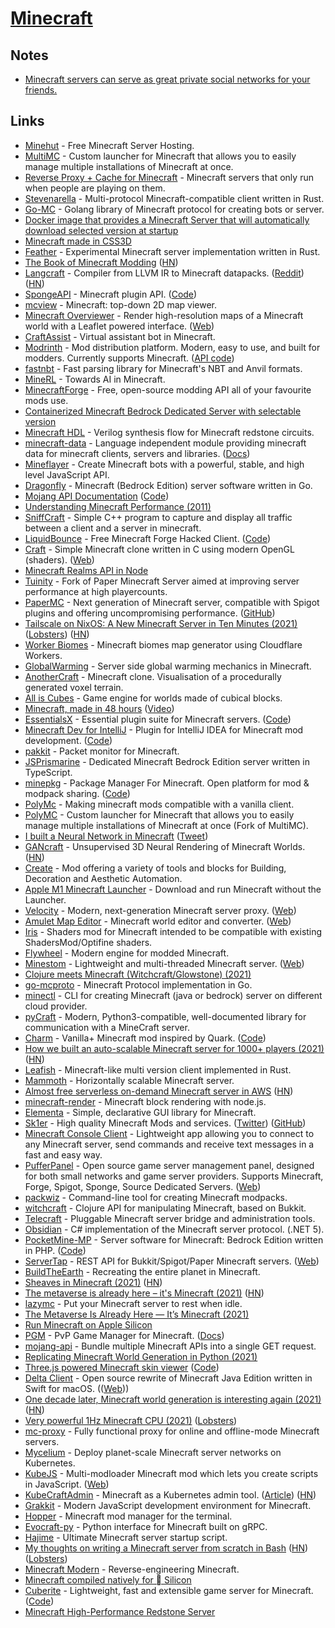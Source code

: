 # [Minecraft](https://www.minecraft.net/en-us/)

## Notes

- [Minecraft servers can serve as great private social networks for your friends.](https://news.ycombinator.com/item?id=29470565)

## Links

- [Minehut](https://minehut.com/) - Free Minecraft Server Hosting.
- [MultiMC](https://github.com/MultiMC/MultiMC5) - Custom launcher for Minecraft that allows you to easily manage multiple installations of Minecraft at once.
- [Reverse Proxy + Cache for Minecraft](https://github.com/benjojo/mcod) - Minecraft servers that only run when people are playing on them.
- [Stevenarella](https://github.com/iceiix/stevenarella) - Multi-protocol Minecraft-compatible client written in Rust.
- [Go-MC](https://github.com/Tnze/go-mc) - Golang library of Minecraft protocol for creating bots or server.
- [Docker image that provides a Minecraft Server that will automatically download selected version at startup](https://github.com/itzg/docker-minecraft-server)
- [Minecraft made in CSS3D](https://github.com/Calada2/Minecraft)
- [Feather](https://github.com/feather-rs/feather) - Experimental Minecraft server implementation written in Rust.
- [The Book of Minecraft Modding](https://thebookofmodding.ml/) ([HN](https://news.ycombinator.com/item?id=23723058))
- [Langcraft](https://github.com/SuperTails/langcraft) - Compiler from LLVM IR to Minecraft datapacks. ([Reddit](https://www.reddit.com/r/rust/comments/hx3we0/langcraft_the_llvm_target_for_minecraft_youve/)) ([HN](https://news.ycombinator.com/item?id=23955371))
- [SpongeAPI](https://www.spongepowered.org/) - Minecraft plugin API. ([Code](https://github.com/SpongePowered/SpongeAPI))
- [mcview](https://github.com/kbinani/mcview) - Minecraft: top-down 2D map viewer.
- [Minecraft Overviewer](https://github.com/overviewer/Minecraft-Overviewer) - Render high-resolution maps of a Minecraft world with a Leaflet powered interface. ([Web](https://overviewer.org/))
- [CraftAssist](https://github.com/facebookresearch/craftassist) - Virtual assistant bot in Minecraft.
- [Modrinth](https://modrinth.com/) - Mod distribution platform. Modern, easy to use, and built for modders. Currently supports Minecraft. ([API code](https://github.com/modrinth/labrinth))
- [fastnbt](https://github.com/owengage/fastnbt) - Fast parsing library for Minecraft's NBT and Anvil formats.
- [MineRL](https://minerl.io/) - Towards AI in Minecraft.
- [MinecraftForge](https://github.com/MinecraftForge/MinecraftForge) - Free, open-source modding API all of your favourite mods use.
- [Containerized Minecraft Bedrock Dedicated Server with selectable version](https://github.com/itzg/docker-minecraft-bedrock-server)
- [Minecraft HDL](https://github.com/itsFrank/MinecraftHDL) - Verilog synthesis flow for Minecraft redstone circuits.
- [minecraft-data](https://github.com/PrismarineJS/minecraft-data) - Language independent module providing minecraft data for minecraft clients, servers and libraries. ([Docs](https://minecraft-data.prismarine.js.org/))
- [Mineflayer](https://github.com/PrismarineJS/mineflayer) - Create Minecraft bots with a powerful, stable, and high level JavaScript API.
- [Dragonfly](https://github.com/df-mc/dragonfly) - Minecraft (Bedrock Edition) server software written in Go.
- [Mojang API Documentation](https://mojang-api-docs.netlify.app/) ([Code](https://github.com/88/mojang-api-docs))
- [Understanding Minecraft Performance (2011)](http://optifog.blogspot.com/2011/08/understanding-minecraft-performance.html)
- [SniffCraft](https://github.com/adepierre/SniffCraft) - Simple C++ program to capture and display all traffic between a client and a server in minecraft.
- [LiquidBounce](https://liquidbounce.net/) - Free Minecraft Forge Hacked Client. ([Code](https://github.com/CCBlueX/LiquidBounce))
- [Craft](https://github.com/fogleman/Craft) - Simple Minecraft clone written in C using modern OpenGL (shaders). ([Web](https://www.michaelfogleman.com/projects/craft/))
- [Minecraft Realms API in Node](https://github.com/revzim/mc-realms)
- [Tuinity](https://github.com/Spottedleaf/Tuinity) - Fork of Paper Minecraft Server aimed at improving server performance at high playercounts.
- [PaperMC](https://papermc.io/) - Next generation of Minecraft server, compatible with Spigot plugins and offering uncompromising performance. ([GitHub](https://github.com/PaperMC))
- [Tailscale on NixOS: A New Minecraft Server in Ten Minutes (2021)](https://tailscale.com/blog/nixos-minecraft/) ([Lobsters](https://lobste.rs/s/yppnts/tailscale_on_nixos_new_minecraft_server)) ([HN](https://news.ycombinator.com/item?id=25843609))
- [Worker Biomes](https://github.com/lspgn/worker-biomes) - Minecraft biomes map generator using Cloudflare Workers.
- [GlobalWarming](https://github.com/nsporillo/GlobalWarming) - Server side global warming mechanics in Minecraft.
- [AnotherCraft](https://github.com/CZDanol/AnotherCraft) - Minecraft clone. Visualisation of a procedurally generated voxel terrain.
- [All is Cubes](https://github.com/kpreid/all-is-cubes) - Game engine for worlds made of cubical blocks.
- [Minecraft, made in 48 hours](https://github.com/jdah/minecraft-weekend) ([Video](https://www.youtube.com/watch?v=4O0_-1NaWnY))
- [EssentialsX](https://essentialsx.net/) - Essential plugin suite for Minecraft servers. ([Code](https://github.com/EssentialsX/Essentials))
- [Minecraft Dev for IntelliJ](https://minecraftdev.org/) - Plugin for IntelliJ IDEA for Minecraft mod development. ([Code](https://github.com/minecraft-dev/MinecraftDev))
- [pakkit](https://github.com/Heath123/pakkit) - Packet monitor for Minecraft.
- [JSPrismarine](https://prismarine.dev/) - Dedicated Minecraft Bedrock Edition server written in TypeScript.
- [minepkg](https://preview.minepkg.io/) - Package Manager For Minecraft. Open platform for mod & modpack sharing. ([Code](https://github.com/minepkg/minepkg))
- [PolyMc](https://github.com/TheEpicBlock/PolyMc) - Making minecraft mods compatible with a vanilla client.
- [PolyMC](https://github.com/PolyMC/PolyMC) - Custom launcher for Minecraft that allows you to easily manage multiple installations of Minecraft at once (Fork of MultiMC).
- [I built a Neural Network in Minecraft](https://www.youtube.com/watch?v=7OdhtAiPfWY) ([Tweet](https://twitter.com/ykilcher/status/1382328460308271104))
- [GANcraft](https://nvlabs.github.io/GANcraft/) - Unsupervised 3D Neural Rendering of Minecraft Worlds. ([HN](https://news.ycombinator.com/item?id=26833972))
- [Create](https://github.com/Creators-of-Create/Create) - Mod offering a variety of tools and blocks for Building, Decoration and Aesthetic Automation.
- [Apple M1 Minecraft Launcher](https://github.com/ezfe/minecraft-jar-command) - Download and run Minecraft without the Launcher.
- [Velocity](https://github.com/VelocityPowered/Velocity) - Modern, next-generation Minecraft server proxy. ([Web](https://velocitypowered.com/))
- [Amulet Map Editor](https://github.com/Amulet-Team/Amulet-Map-Editor) - Minecraft world editor and converter. ([Web](https://www.amuletmc.com/))
- [Iris](https://github.com/IrisShaders/Iris) - Shaders mod for Minecraft intended to be compatible with existing ShadersMod/Optifine shaders.
- [Flywheel](https://github.com/Jozufozu/Flywheel) - Modern engine for modded Minecraft.
- [Minestom](https://github.com/Minestom/Minestom) - Lightweight and multi-threaded Minecraft server. ([Web](https://www.minestom.net/))
- [Clojure meets Minecraft (Witchcraft/Glowstone) (2021)](https://www.youtube.com/watch?v=qgQwhc_DDSY)
- [go-mcproto](https://github.com/BRA1L0R/go-mcproto) - Minecraft Protocol implementation in Go.
- [minectl](https://github.com/dirien/minectl) - CLI for creating Minecraft (java or bedrock) server on different cloud provider.
- [pyCraft](https://github.com/ammaraskar/pyCraft) - Modern, Python3-compatible, well-documented library for communication with a MineCraft server.
- [Charm](https://svenhjol.github.io/Charm/) - Vanilla+ Minecraft mod inspired by Quark. ([Code](https://github.com/svenhjol/Charm))
- [How we built an auto-scalable Minecraft server for 1000+ players (2021)](https://www.worldql.com/posts/2021-08-worldql-scalable-minecraft/) ([HN](https://news.ycombinator.com/item?id=28401224))
- [Leafish](https://github.com/terrarier2111/Leafish) - Minecraft-like multi version client implemented in Rust.
- [Mammoth](https://github.com/WorldQL/mammoth) - Horizontally scalable Minecraft server.
- [Almost free serverless on-demand Minecraft server in AWS](https://github.com/doctorray117/minecraft-ondemand) ([HN](https://news.ycombinator.com/item?id=28454968))
- [minecraft-render](https://github.com/co3moz/minecraft-render) - Minecraft block rendering with node.js.
- [Elementa](https://github.com/Sk1erLLC/Elementa) - Simple, declarative GUI library for Minecraft.
- [Sk1er](https://sk1er.club/) - High quality Minecraft Mods and services. ([Twitter](https://twitter.com/Sk1erLLC)) ([GitHub](https://github.com/Sk1erLLC))
- [Minecraft Console Client](https://github.com/ORelio/Minecraft-Console-Client) - Lightweight app allowing you to connect to any Minecraft server, send commands and receive text messages in a fast and easy way.
- [PufferPanel](https://github.com/PufferPanel/PufferPanel) - Open source game server management panel, designed for both small networks and game server providers. Supports Minecraft, Forge, Spigot, Sponge, Source Dedicated Servers. ([Web](https://www.pufferpanel.com/))
- [packwiz](https://github.com/comp500/packwiz) - Command-line tool for creating Minecraft modpacks.
- [witchcraft](https://github.com/lambdaisland/witchcraft) - Clojure API for manipulating Minecraft, based on Bukkit.
- [Telecraft](https://github.com/telecraft/telecraft) - Pluggable Minecraft server bridge and administration tools.
- [Obsidian](https://github.com/ObsidianMC/Obsidian) - C# implementation of the Minecraft server protocol. (.NET 5).
- [PocketMine-MP](https://pmmp.io/) - Server software for Minecraft: Bedrock Edition written in PHP. ([Code](https://github.com/pmmp/PocketMine-MP))
- [ServerTap](https://github.com/phybros/servertap) - REST API for Bukkit/Spigot/Paper Minecraft servers. ([Web](https://servertap.io/))
- [BuildTheEarth](https://buildtheearth.net/) - Recreating the entire planet in Minecraft.
- [Sheaves in Minecraft (2021)](https://quoteme.github.io/posts/sheaves_in_minecraft) ([HN](https://news.ycombinator.com/item?id=29055847))
- [The metaverse is already here – it's Minecraft (2021)](https://clivethompson.medium.com/the-metaverse-is-already-here-its-minecraft-99c89ed8ba2) ([HN](https://news.ycombinator.com/item?id=29083271))
- [lazymc](https://github.com/timvisee/lazymc) - Put your Minecraft server to rest when idle.
- [The Metaverse Is Already Here — It’s Minecraft (2021)](https://debugger.medium.com/the-metaverse-is-already-here-its-minecraft-99c89ed8ba2)
- [Run Minecraft on Apple Silicon](https://github.com/ezfe/m1craft)
- [PGM](https://github.com/PGMDev/PGM) - PvP Game Manager for Minecraft. ([Docs](https://pgm.dev/))
- [mojang-api](https://github.com/Electroid/mojang-api) - Bundle multiple Minecraft APIs into a single GET request.
- [Replicating Minecraft World Generation in Python (2021)](https://towardsdatascience.com/replicating-minecraft-world-generation-in-python-1b491bc9b9a4)
- [Three.js powered Minecraft skin viewer](https://bs-community.github.io/skinview3d/) ([Code](https://github.com/bs-community/skinview3d))
- [Delta Client](https://github.com/stackotter/delta-client) - Open source rewrite of Minecraft Java Edition written in Swift for macOS. (([Web](https://delta.stackotter.dev/)))
- [One decade later, Minecraft world generation is interesting again (2021)](https://dither8.xyz/blog/minecraft-cliffs-terrain/) ([HN](https://news.ycombinator.com/item?id=29446877))
- [Very powerful 1Hz Minecraft CPU (2021)](https://www.youtube.com/watch?v=FDiapbD0Xfg) ([Lobsters](https://lobste.rs/s/isyomf/very_powerful_1hz_minecraft_cpu))
- [mc-proxy](https://github.com/101arrowz/mc-proxy) - Fully functional proxy for online and offline-mode Minecraft servers.
- [Mycelium](https://github.com/nikhiljha/mycelium) - Deploy planet-scale Minecraft server networks on Kubernetes.
- [KubeJS](https://github.com/KubeJS-Mods/KubeJS) - Multi-modloader Minecraft mod which lets you create scripts in JavaScript. ([Web](https://kubejs.com/))
- [KubeCraftAdmin](https://github.com/erjadi/kubecraftadmin) - Minecraft as a Kubernetes admin tool. ([Article](https://eric-jadi.medium.com/minecraft-as-a-k8s-admin-tool-cf16f890de42)) ([HN](https://news.ycombinator.com/item?id=29816972))
- [Grakkit](https://github.com/grakkit/grakkit) - Modern JavaScript development environment for Minecraft.
- [Hopper](https://github.com/tebibytemedia/hopper) - Minecraft mod manager for the terminal.
- [Evocraft-py](https://github.com/real-itu/Evocraft-py) - Python interface for Minecraft built on gRPC.
- [Hajime](https://github.com/Slackadays/Hajime) - Ultimate Minecraft server startup script.
- [My thoughts on writing a Minecraft server from scratch in Bash](https://sdomi.pl/weblog/15-witchcraft-minecraft-server-in-bash/) ([HN](https://news.ycombinator.com/item?id=30347501)) ([Lobsters](https://lobste.rs/s/rbocxw/my_thoughts_on_writing_minecraft_server))
- [Minecraft Modern](https://wiki.vg/Main_Page) - Reverse-engineering Minecraft.
- [Minecraft compiled natively for  Silicon](https://github.com/raphtlw/m1necraft)
- [Cuberite](https://cuberite.org/) - Lightweight, fast and extensible game server for Minecraft. ([Code](https://github.com/cuberite/cuberite))
- [Minecraft High-Performance Redstone Server](https://github.com/MCHPR/MCHPRS)
